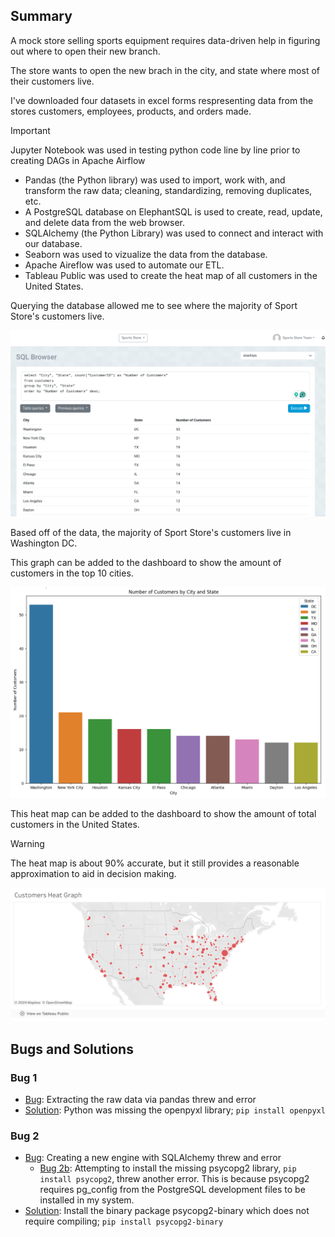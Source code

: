 ## Summary
A mock store selling sports equipment requires data-driven help in figuring out where to open their new branch.

The store wants to open the new brach in the city, and state where most of their customers live. 

I've downloaded four datasets in excel forms respresenting data from the stores customers, employees, products, and orders made. 

> [!IMPORTANT]
> Jupyter Notebook was used in testing python code line by line prior to creating DAGs in Apache Airflow

- Pandas (the Python library) was used to import, work with, and transform the raw data; cleaning, standardizing, removing duplicates, etc.
- A PostgreSQL database on ElephantSQL is used to create, read, update, and delete data from the web browser.
- SQLAlchemy (the Python Library) was used to connect and interact with our database.
- Seaborn was used to vizualize the data from the database.
- Apache Aireflow was used to automate our ETL.
- Tableau Public was used to create the heat map of all customers in the United States. 

Querying the database allowed me to see where the majority of Sport Store's customers live.

![customer database](assets/db_new_location.png)

Based off of the data, the majority of Sport Store's customers live in Washington DC. 

This graph can be added to the dashboard to show the amount of customers in the top 10 cities.

![customer's graph in top 10 cities](assets/new_location_graph.png)

This heat map can be added to the dashboard to show the amount of total customers in the United States.

> [!WARNING]
> The heat map is about 90% accurate, but it still provides a reasonable approximation to aid in decision making. 

![customer's heat map in the United States](assets/new_location_heat_map.png)

## Bugs and Solutions

### Bug 1
- <ins>Bug</ins>: Extracting the raw data via pandas threw and error
- <ins>Solution</ins>: Python was missing the openpyxl library; `pip install openpyxl`

### Bug 2
- <ins>Bug</ins>: Creating a new engine with SQLAlchemy threw and error
    - <ins>Bug 2b</ins>: Attempting to install the missing psycopg2 library, `pip install psycopg2`, threw another error. This is because psycopg2 requires pg_config from the PostgreSQL development files to be installed in my system.
- <ins>Solution</ins>: Install the binary package psycopg2-binary which does not require compiling; `pip install psycopg2-binary`